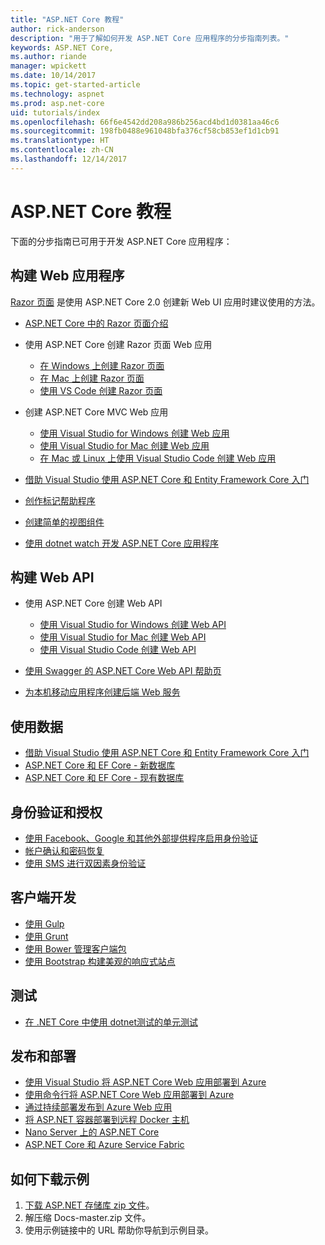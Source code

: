 ```yaml
---
title: "ASP.NET Core 教程"
author: rick-anderson
description: "用于了解如何开发 ASP.NET Core 应用程序的分步指南列表。"
keywords: ASP.NET Core,
ms.author: riande
manager: wpickett
ms.date: 10/14/2017
ms.topic: get-started-article
ms.technology: aspnet
ms.prod: asp.net-core
uid: tutorials/index
ms.openlocfilehash: 66f6e4542dd208a986b256acd4bd1d0381aa46c6
ms.sourcegitcommit: 198fb0488e961048bfa376cf58cb853ef1d1cb91
ms.translationtype: HT
ms.contentlocale: zh-CN
ms.lasthandoff: 12/14/2017
---
```

# <a name="aspnet-core-tutorials"></a>ASP.NET Core 教程

下面的分步指南已可用于开发 ASP.NET Core 应用程序：

## <a name="building-web-applications"></a>构建 Web 应用程序

[Razor 页面](xref:mvc/razor-pages/index) 是使用 ASP.NET Core 2.0 创建新 Web UI 应用时建议使用的方法。

* [ASP.NET Core 中的 Razor 页面介绍](xref:mvc/razor-pages/index)
* 使用 ASP.NET Core 创建 Razor 页面 Web 应用

   * [在 Windows 上创建 Razor 页面](xref:tutorials/razor-pages/index)
   * [在 Mac 上创建 Razor 页面](xref:tutorials/razor-pages-mac/index)
   * [使用 VS Code 创建 Razor 页面](xref:tutorials/razor-pages-vsc/index)  

* 创建 ASP.NET Core MVC Web 应用

   * [使用 Visual Studio for Windows 创建 Web 应用](first-mvc-app/index.md)
   * [使用 Visual Studio for Mac 创建 Web 应用](first-mvc-app-mac/index.md)
   * [在 Mac 或 Linux 上使用 Visual Studio Code 创建 Web 应用](first-mvc-app-xplat/index.md)

* [借助 Visual Studio 使用 ASP.NET Core 和 Entity Framework Core 入门](../data/ef-mvc/index.md)
* [创作标记帮助程序](../mvc/views/tag-helpers/authoring.md)
* [创建简单的视图组件](../mvc/views/view-components.md#walkthrough-creating-a-simple-view-component)
* [使用 dotnet watch 开发 ASP.NET Core 应用程序](dotnet-watch.md)

## <a name="building-web-apis"></a>构建 Web API
* 使用 ASP.NET Core 创建 Web API

  * [使用 Visual Studio for Windows 创建 Web API](first-web-api.md)
  * [使用 Visual Studio for Mac 创建 Web API](xref:tutorials/first-web-api-mac)
  * [使用 Visual Studio Code 创建 Web API](web-api-vsc.md)
  
* [使用 Swagger 的 ASP.NET Core Web API 帮助页](web-api-help-pages-using-swagger.md)
* [为本机移动应用程序创建后端 Web 服务](../mobile/native-mobile-backend.md)

## <a name="working-with-data"></a>使用数据
* [借助 Visual Studio 使用 ASP.NET Core 和 Entity Framework Core 入门](../data/ef-mvc/index.md)
* [ASP.NET Core 和 EF Core - 新数据库](https://docs.microsoft.com/ef/core/get-started/aspnetcore/new-db)
* [ASP.NET Core 和 EF Core - 现有数据库](https://docs.microsoft.com/ef/core/get-started/aspnetcore/existing-db)

## <a name="authentication-and-authorization"></a>身份验证和授权
* [使用 Facebook、Google 和其他外部提供程序启用身份验证](../security/authentication/social/index.md)
* [帐户确认和密码恢复](../security/authentication/accconfirm.md)
* [使用 SMS 进行双因素身份验证](../security/authentication/2fa.md)

## <a name="client-side-development"></a>客户端开发
* [使用 Gulp](../client-side/using-gulp.md)
* [使用 Grunt](../client-side/using-grunt.md)
* [使用 Bower 管理客户端包](../client-side/bower.md)
* [使用 Bootstrap 构建美观的响应式站点](../client-side/bootstrap.md)

## <a name="testing"></a>测试
* [在 .NET Core 中使用 dotnet测试的单元测试](https://docs.microsoft.com/dotnet/articles/core/testing/unit-testing-with-dotnet-test)

## <a name="publishing-and-deployment"></a>发布和部署
* [使用 Visual Studio 将 ASP.NET Core Web 应用部署到 Azure](publish-to-azure-webapp-using-vs.md)
* [使用命令行将 ASP.NET Core Web 应用部署到 Azure](publish-to-azure-webapp-using-cli.md)
* [通过持续部署发布到 Azure Web 应用](../publishing/azure-continuous-deployment.md)
* [将 ASP.NET 容器部署到远程 Docker 主机](https://docs.microsoft.com/azure/vs-azure-tools-docker-hosting-web-apps-in-docker)
* [Nano Server 上的 ASP.NET Core](nano-server.md)
* [ASP.NET Core 和 Azure Service Fabric](https://docs.microsoft.com/azure/service-fabric/service-fabric-add-a-web-frontend)

<a name="download"></a> 
## <a name="how-to-download-a-sample"></a>如何下载示例
1. [下载 ASP.NET 存储库 zip 文件](https://codeload.github.com/aspnet/Docs/zip/master)。
1. 解压缩 Docs-master.zip 文件。
1. 使用示例链接中的 URL 帮助你导航到示例目录。 
